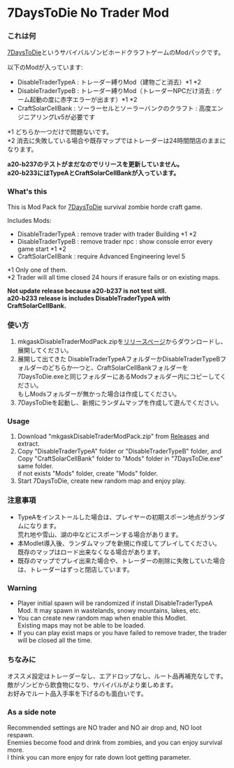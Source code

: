 # 7DaysToDie No Trader Mod

### これは何

[7DaysToDie](https://7daystodie.com)というサバイバルゾンビホードクラフトゲームのModパックです。

以下のModが入っています:

- DisableTraderTypeA : トレーダー縛りMod（建物ごと消去）*1 *2
- DisableTraderTypeB : トレーダー縛りMod（トレーダーNPCだけ消去 : ゲーム起動の度に赤字エラーが出ます）*1 *2
- CraftSolarCellBank : ソーラーセルとソーラーバンクのクラフト : 高度エンジニアリングLv5が必要です

*1 どちらか一つだけで問題ないです。  
*2 消去に失敗している場合や既存マップではトレーダーは24時間閉店のままになります。  

**a20-b237のテストがまだなのでリリースを更新していません。**  
**a20-b233にはTypeAとCraftSolarCellBankが入っています。**  

### What's this

This is Mod Pack for [7DaysToDie](https://7daystodie.com) survival zombie horde craft game.

Includes Mods:

- DisableTraderTypeA : remove trader with trader Building *1 *2
- DisableTraderTypeB : remove trader npc : show console error every game start *1 *2
- CraftSolarCellBank : require Advanced Engineering level 5

*1 Only one of them.  
*2 Trader will all time closed 24 hours if erasure fails or on existing maps.  

**Not update release because a20-b237 is not test sitll.**  
**a20-b233 release is includes DisableTraderTypeA with CraftSolarCellBank.**

### 使い方

1. mkgaskDisableTraderModPack.zipを[リリースページ](https://github.com/mkgask/mkgask7dtdNoTraderMod/releases)からダウンロードし、展開してください。
1. 展開して出てきた DisableTraderTypeAフォルダーかDisableTraderTypeBフォルダーのどちらか一つと、CraftSolarCellBankフォルダーを7DaysToDie.exeと同じフォルダーにあるModsフォルダー内にコピーしてください。  
  もしModsフォルダーが無かった場合は作成してください。
1. 7DaysToDieを起動し、新規にランダムマップを作成して遊んでください。

### Usage

1. Download "mkgaskDisableTraderModPack.zip" from [Releases](https://github.com/mkgask/mkgask7dtdNoTraderMod/releases) and extract.
1. Copy "DisableTraderTypeA" folder or "DisableTraderTypeB" folder, and Copy "CraftSolarCellBank" folder to "Mods" folder in "7DaysToDie.exe" same folder.  
  if not exists "Mods" folder, create "Mods" folder.
1.  Start 7DaysToDie, create new random map and enjoy play.

### 注意事項

- TypeAをインストールした場合は、プレイヤーの初期スポーン地点がランダムになります。  
  荒れ地や雪山、湖の中などにスポーンする場合があります。
- 本Modlet導入後、ランダムマップを新規に作成してプレイしてください。  
  既存のマップはロード出来なくなる場合があります。
- 既存のマップでプレイ出来た場合や、トレーダーの削除に失敗していた場合は、トレーダーはずっと閉店しています。

### Warning

- Player initial spawn will be randomized if install DisableTraderTypeA Mod.
  It may spawn in wastelands, snowy mountains, lakes, etc.
- You can create new random map when enable this Modlet.  
  Existing maps may not be able to be loaded.
- If you can play exist maps or you have failed to remove trader, the trader will be closed all the time.

### ちなみに

オススメ設定はトレーダーなし、エアドロップなし、ルート品再補充なしです。  
敵がゾンビから飲食物になり、サバイバルがより楽しめます。  
お好みでルート品入手率を下げるのも面白いです。

### As a side note

Recommended settings are NO trader and NO air drop and, NO loot respawn.  
Enemies become food and drink from zombies, and you can enjoy survival more.  
I think you can more enjoy for rate down loot getting parameter.
